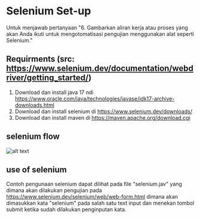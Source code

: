 
# Selenium Set-up
Untuk menjawab pertanyaan "6.	Gambarkan aliran kerja atau proses yang akan Anda ikuti untuk mengotomatisasi pengujian menggunakan alat seperti Selenium."



## Requirments (src: https://www.selenium.dev/documentation/webdriver/getting_started/)

1. Download dan install java 17 ndi https://www.oracle.com/java/technologies/javase/jdk17-archive-downloads.html
2. Download dan install selenium di https://www.selenium.dev/downloads/
3. Download dan install maven di https://maven.apache.org/download.cgi


## selenium flow

![alt text](https://cdn.discordapp.com/attachments/1287666722660159615/1287666725315280979/DnvI6wAAAABJRU5ErkJggg.png?ex=66f26097&is=66f10f17&hm=d2b30bd71d5646a100b54f6d680db77e82e78b4194a3af70246c283436d90e98&)


## use of selenium
Contoh pengunaan selenium dapat dilihat pada file "selenium.jav" yang dimana akan dilakukan pengujian pada https://www.selenium.dev/selenium/web/web-form.html dimana akan dimasukkan kata "selenium" pada salah satu text input dan menekan tombol submit ketika sudah dilakukan penginputan kata.
